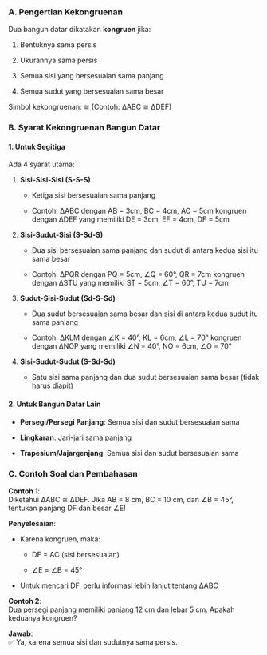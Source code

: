 ### **A. Pengertian Kekongruenan**

Dua bangun datar dikatakan **kongruen** jika:

1. Bentuknya sama persis
    
2. Ukurannya sama persis
    
3. Semua sisi yang bersesuaian sama panjang
    
4. Semua sudut yang bersesuaian sama besar
    

Simbol kekongruenan: ≅ (Contoh: ΔABC ≅ ΔDEF)

### **B. Syarat Kekongruenan Bangun Datar**

#### **1. Untuk Segitiga**

Ada 4 syarat utama:

1. **Sisi-Sisi-Sisi (S-S-S)**
    
    - Ketiga sisi bersesuaian sama panjang
        
    - Contoh: ΔABC dengan AB = 3cm, BC = 4cm, AC = 5cm kongruen dengan ΔDEF yang memiliki DE = 3cm, EF = 4cm, DF = 5cm
        
2. **Sisi-Sudut-Sisi (S-Sd-S)**
    
    - Dua sisi bersesuaian sama panjang dan sudut di antara kedua sisi itu sama besar
        
    - Contoh: ΔPQR dengan PQ = 5cm, ∠Q = 60°, QR = 7cm kongruen dengan ΔSTU yang memiliki ST = 5cm, ∠T = 60°, TU = 7cm
        
3. **Sudut-Sisi-Sudut (Sd-S-Sd)**
    
    - Dua sudut bersesuaian sama besar dan sisi di antara kedua sudut itu sama panjang
        
    - Contoh: ΔKLM dengan ∠K = 40°, KL = 6cm, ∠L = 70° kongruen dengan ΔNOP yang memiliki ∠N = 40°, NO = 6cm, ∠O = 70°
        
4. **Sisi-Sudut-Sudut (S-Sd-Sd)**
    
    - Satu sisi sama panjang dan dua sudut bersesuaian sama besar (tidak harus diapit)
        

#### **2. Untuk Bangun Datar Lain**

- **Persegi/Persegi Panjang**: Semua sisi dan sudut bersesuaian sama
    
- **Lingkaran**: Jari-jari sama panjang
    
- **Trapesium/Jajargenjang**: Semua sisi dan sudut bersesuaian sama
    

### **C. Contoh Soal dan Pembahasan**

**Contoh 1**:  
Diketahui ΔABC ≅ ΔDEF. Jika AB = 8 cm, BC = 10 cm, dan ∠B = 45°, tentukan panjang DF dan besar ∠E!

**Penyelesaian**:

- Karena kongruen, maka:
    
    - DF = AC (sisi bersesuaian)
        
    - ∠E = ∠B = 45°
        
- Untuk mencari DF, perlu informasi lebih lanjut tentang ΔABC
    

**Contoh 2**:  
Dua persegi panjang memiliki panjang 12 cm dan lebar 5 cm. Apakah keduanya kongruen?

**Jawab**:  
✅ Ya, karena semua sisi dan sudutnya sama persis.